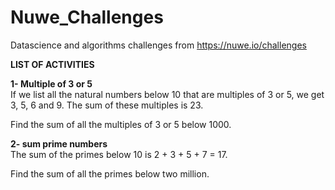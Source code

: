 # Nuwe_Challenges

Datascience and algorithms challenges from https://nuwe.io/challenges

**LIST OF ACTIVITIES** 

**1- Multiple of 3 or 5**  
If we list all the natural numbers below 10 that are multiples 
of 3 or 5, we get 3, 5, 6 and 9. The sum of these multiples is 23.

Find the sum of all the multiples of 3 or 5 below 1000.  

**2- sum prime numbers**  
The sum of the primes below 10 is 2 + 3 + 5 + 7 = 17.

Find the sum of all the primes below two million.
